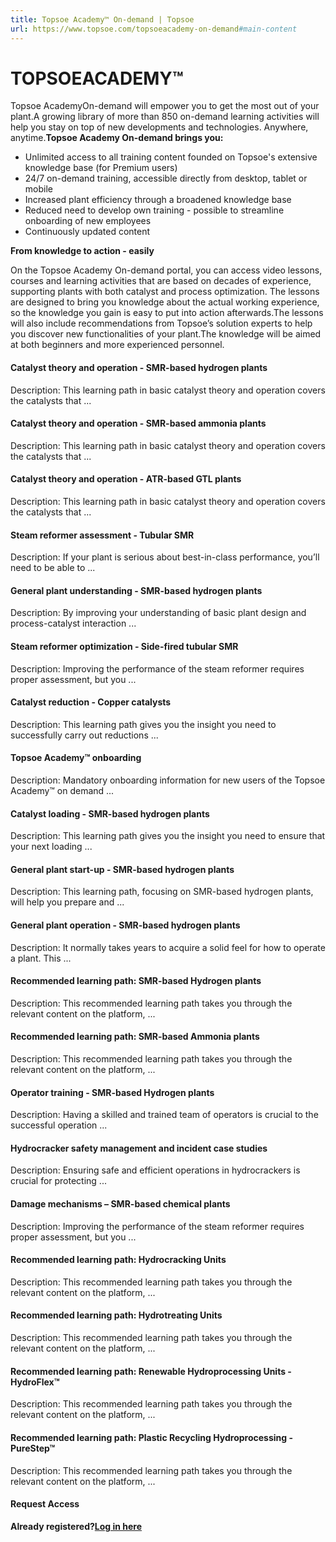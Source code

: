 ```yaml
---
title: Topsoe Academy™ On-demand | Topsoe
url: https://www.topsoe.com/topsoeacademy-on-demand#main-content
---
```


# TOPSOEACADEMY™

Topsoe AcademyOn-demand will empower you to get the most out of your plant.A growing library of more than 850 on-demand learning activities will help you stay on top of new developments and technologies. Anywhere, anytime.**Topsoe Academy On-demand brings you:**

- Unlimited access to all training content founded on Topsoe's extensive knowledge base (for Premium users)
- 24/7 on-demand training, accessible directly from desktop, tablet or mobile
- Increased plant efficiency through a broadened knowledge base
- Reduced need to develop own training - possible to streamline onboarding of new employees
- Continuously updated content

**From knowledge to action - easily**

On the Topsoe Academy On-demand portal, you can access video lessons, courses and learning activities that are based on decades of experience, supporting plants with both catalyst and process optimization. The lessons are designed to bring you knowledge about the actual working experience, so the knowledge you gain is easy to put into action afterwards.The lessons will also include recommendations from Topsoe’s solution experts to help you discover new functionalities of your plant.The knowledge will be aimed at both beginners and more experienced personnel.

#### Catalyst theory and operation - SMR-based hydrogen plants

Description: This learning path in basic catalyst theory and operation covers the catalysts that ...

#### Catalyst theory and operation - SMR-based ammonia plants

Description: This learning path in basic catalyst theory and operation covers the catalysts that ...

#### Catalyst theory and operation - ATR-based GTL plants

Description: This learning path in basic catalyst theory and operation covers the catalysts that ...

#### Steam reformer assessment - Tubular SMR

Description: If your plant is serious about best-in-class performance, you’ll need to be able to ...

#### General plant understanding - SMR-based hydrogen plants

Description: By improving your understanding of basic plant design and process-catalyst interaction ...

#### Steam reformer optimization - Side-fired tubular SMR

Description: Improving the performance of the steam reformer requires proper assessment, but you ...

#### Catalyst reduction - Copper catalysts

Description: This learning path gives you the insight you need to successfully carry out reductions ...

#### Topsoe Academy™ onboarding

Description: Mandatory onboarding information for new users of the Topsoe Academy™ on demand ...

#### Catalyst loading - SMR-based hydrogen plants

Description: This learning path gives you the insight you need to ensure that your next loading ...

#### General plant start-up - SMR-based hydrogen plants

Description: This learning path, focusing on SMR-based hydrogen plants, will help you prepare and ...

#### General plant operation - SMR-based hydrogen plants

Description: It normally takes years to acquire a solid feel for how to operate a plant. This ...

#### Recommended learning path: SMR-based Hydrogen plants

Description: This recommended learning path takes you through the relevant content on the platform, ...

#### Recommended learning path: SMR-based Ammonia plants

Description: This recommended learning path takes you through the relevant content on the platform, ...

#### Operator training - SMR-based Hydrogen plants

Description: Having a skilled and trained team of operators is crucial to the successful operation ...

#### Hydrocracker safety management and incident case studies

Description: Ensuring safe and efficient operations in hydrocrackers is crucial for protecting ...

#### Damage mechanisms – SMR-based chemical plants

Description: Improving the performance of the steam reformer requires proper assessment, but you ...

#### Recommended learning path: Hydrocracking Units

Description: This recommended learning path takes you through the relevant content on the platform, ...

#### Recommended learning path: Hydrotreating Units

Description: This recommended learning path takes you through the relevant content on the platform, ...

#### Recommended learning path: Renewable Hydroprocessing Units - HydroFlex™

Description: This recommended learning path takes you through the relevant content on the platform, ...

#### Recommended learning path: Plastic Recycling Hydroprocessing - PureStep™

Description: This recommended learning path takes you through the relevant content on the platform, ...

#### Request Access

**Already registered?[Log in here](https://academy.topsoe.com/home/content/all)**